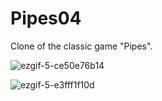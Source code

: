 # Pipes04
Clone of the classic game "Pipes".

![ezgif-5-ce50e76b14](https://github.com/jaAp0389/Pipes04/assets/142971453/109c154a-fca1-458a-a737-cc729e3c279c)

![ezgif-5-e3fff1f10d](https://github.com/jaAp0389/Pipes04/assets/142971453/ce1ba0de-d0e3-428f-a9be-222b480d00bb)

